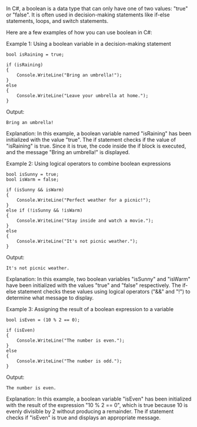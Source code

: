 In C#, a boolean is a data type that can only have one of two values: "true" or "false". It is often used in decision-making statements like if-else statements, loops, and switch statements.

Here are a few examples of how you can use boolean in C#:

Example 1: Using a boolean variable in a decision-making statement
```
bool isRaining = true;

if (isRaining)
{
    Console.WriteLine("Bring an umbrella!");
}
else
{
    Console.WriteLine("Leave your umbrella at home.");
}
```
Output:
```
Bring an umbrella!
```
Explanation: In this example, a boolean variable named "isRaining" has been initialized with the value "true". The if statement checks if the value of "isRaining" is true. Since it is true, the code inside the if block is executed, and the message "Bring an umbrella!" is displayed.

Example 2: Using logical operators to combine boolean expressions
```
bool isSunny = true;
bool isWarm = false;

if (isSunny && isWarm)
{
    Console.WriteLine("Perfect weather for a picnic!");
}
else if (!isSunny && !isWarm)
{
    Console.WriteLine("Stay inside and watch a movie.");
}
else
{
    Console.WriteLine("It's not picnic weather.");
}
```
Output:
```
It's not picnic weather.
```
Explanation: In this example, two boolean variables "isSunny" and "isWarm" have been initialized with the values "true" and "false" respectively. The if-else statement checks these values using logical operators ("&&" and "!") to determine what message to display.

Example 3: Assigning the result of a boolean expression to a variable
```
bool isEven = (10 % 2 == 0);

if (isEven)
{
    Console.WriteLine("The number is even.");
}
else
{
    Console.WriteLine("The number is odd.");
}
```
Output:
```
The number is even.
```
Explanation: In this example, a boolean variable "isEven" has been initialized with the result of the expression "10 % 2 == 0", which is true because 10 is evenly divisible by 2 without producing a remainder. The if statement checks if "isEven" is true and displays an appropriate message.